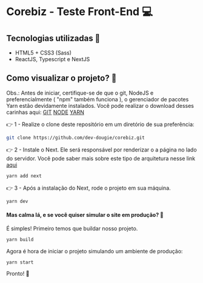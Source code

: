 # Corebiz - Teste Front-End 💻

## Tecnologias utilizadas 🔧

<ul>
  <li>HTML5 + CSS3 (Sass)</li> 
  <li>ReactJS, Typescript e NextJS</li>
</ul>


## Como visualizar o projeto? 👀

Obs.: Antes de iniciar, certifique-se de que o git, NodeJS e preferencialmente ( "npm" também funciona ), o gerenciador de pacotes Yarn estão devidamente instalados.
Você pode realizar o download desses carinhas aqui: [GIT](https://git-scm.com/) [NODE](https://nodejs.org/en/) [YARN](https://yarnpkg.com/cli/install)

👉 1 - Realize o clone deste repositório em um diretório de sua preferência:
```bash
git clone https://github.com/dev-dougie/corebiz.git
```
👉 2 - Instale o Next. Ele será responsável por renderizar o a página no lado do servidor. Você pode saber mais sobre este tipo de arquitetura nesse link [aqui](https://medium.com/techbloghotmart/o-que-%C3%A9-server-side-rendering-e-como-usar-na-pr%C3%A1tica-a840d76a6dca)
```bash
yarn add next
```
👉 3 - Após a instalação do Next, rode o projeto em sua máquina.
```bash
yarn dev
```

<h4>Mas calma lá, e se você quiser simular o site em produção? 🤔</h4>

É simples! Primeiro temos que buildar nosso projeto. 
```bash
yarn build
```
Agora é hora de iniciar o projeto simulando um ambiente de produção:
```bash
yarn start
```

Pronto! 🚀
